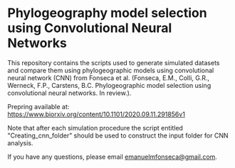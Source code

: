 # Phylogeography model selection using Convolutional Neural Networks

This repository contains the scripts used to generate simulated datasets and compare them using phylogeographic models using convolutional neural network (CNN) from Fonseca et al. (Fonseca, E.M., Colli, G.R., Werneck, F.P., Carstens, B.C. Phylogeographic model selection using convolutional neural networks. In review.).

Prepring available at: https://www.biorxiv.org/content/10.1101/2020.09.11.291856v1

Note that after each simulation procedure the script entitled "Creating_cnn_folder" should be used to construct the input folder for CNN analysis.  

If you have any questions, please email emanuelmfonseca@gmail.com.


